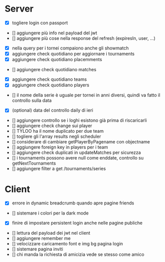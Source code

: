 # Server

-   [x] togliere login con passport
-   [] aggiungere più info nel payload del jwt
-   [] aggiungere più cose nella response del refresh (expiresIn, user, ...)
-   [x] nella query per i tornei compaiono anche gli showmatch
-   [x] aggiungere check quotidiano per aggiornare i tournaments
-   [x] aggiungere check quotidiano placemments
-   [] aggiungere check quotidiano matches
-   [x] aggiungere check quotidiano teams
-   [x] aggiungere check quotidiano players
-   [] il nome della serie è uguale per tornei in anni diversi, quindi va fatto il controllo sulla data
-   [x] (optional) data del controllo daily di ieri
-   [] aggiungere controllo se i loghi esistono già prima di riscaricarli
-   [] aggiungere check change sui player
-   [] TYLOO ha il nome duplicato per due team
-   [] togliere gli l'array results negli scheduler
-   [] considerare di cambiare getPlayerByPagename con objectname
-   [] aggiungere foreign key in players per i team
-   [] aggiungere check duplicati in updateMatches per sicurezza
-   [] i tournaments possono avere null come enddate, controllo su getNextTournaments
-   [] aggiungere filter a get /tournaments/series

# Client

-   [x] errore in dynamic breadcrumb quando apre pagine friends
-   [] sistemare i colori per la dark mode
-   [x] finire di impostare persistent login anche nelle pagine publiche
-   [] lettura del payload dei jwt nel client
-   [] aggiungere remember me
-   [] velocizzare caricamento font e img bg pagina login
-   [] sistemare pagina inviti
-   [] chi manda la richiesta di amicizia vede se stesso come amico
